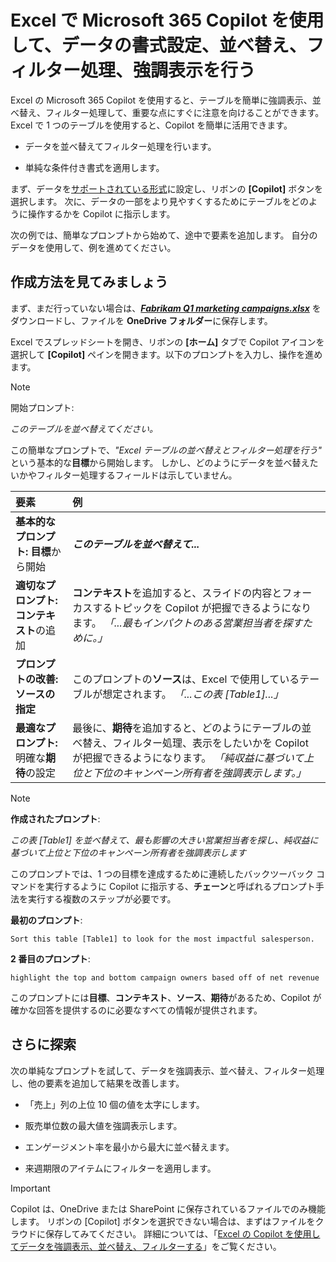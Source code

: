 # Excel で Microsoft 365 Copilot を使用して、データの書式設定、並べ替え、フィルター処理、強調表示を行う

Excel の Microsoft 365 Copilot を使用すると、テーブルを簡単に強調表示、並べ替え、フィルター処理して、重要な点にすぐに注意を向けることができます。 Excel で 1 つのテーブルを使用すると、Copilot を簡単に活用できます。

- データを並べ替えてフィルター処理を行います。

- 単純な条件付き書式を適用します。

まず、データを[サポートされている形式](https://support.microsoft.com/topic/format-data-for-copilot-in-excel-1604c8eb-57f1-4db1-8363-d53336228c65)に設定し、リボンの **[Copilot]** ボタンを選択します。 次に、データの一部をより見やすくするためにテーブルをどのように操作するかを Copilot に指示します。

次の例では、簡単なプロンプトから始めて、途中で要素を追加します。 自分のデータを使用して、例を進めてください。

## 作成方法を見てみましょう

まず、まだ行っていない場合は、**_[Fabrikam Q1 marketing campaigns.xlsx](https://go.microsoft.com/fwlink/?linkid=2269124)_** をダウンロードし、ファイルを **OneDrive フォルダー**に保存します。

Excel でスプレッドシートを開き、リボンの **[ホーム]** タブで Copilot アイコンを選択して **[Copilot]** ペインを開きます。以下のプロンプトを入力し、操作を進めます。

> [!NOTE]
> 開始プロンプト:
>
> _このテーブルを並べ替えてください。_

この簡単なプロンプトで、_"Excel テーブルの並べ替えとフィルター処理を行う"_ という基本的な**目標**から開始します。 しかし、どのようにデータを並べ替えたいかやフィルター処理するフィールドは示していません。

| 要素 | 例 |
| :------ | :------- |
| **基本的なプロンプト:** **目標**から開始 | **_このテーブルを並べ替えて..._** |
| **適切なプロンプト:** **コンテキスト**の追加 | **コンテキスト**を追加すると、スライドの内容とフォーカスするトピックを Copilot が把握できるようになります。 _「...最もインパクトのある営業担当者を探すために。」_ |
| **プロンプトの改善:** **ソースの指定** | このプロンプトの**ソース**は、Excel で使用しているテーブルが想定されます。 _「...この表 [Table1]...」_ |
| **最適なプロンプト:** 明確な**期待**の設定 | 最後に、**期待**を追加すると、どのようにテーブルの並べ替え、フィルター処理、表示をしたいかを Copilot が把握できるようになります。 _「純収益に基づいて上位と下位のキャンペーン所有者を強調表示します。」_ |

> [!NOTE]
> **作成されたプロンプト**:
>
> _この表 [Table1] を並べ替えて、最も影響の大きい営業担当者を探し、純収益に基づいて上位と下位のキャンペーン所有者を強調表示します_

このプロンプトでは、1 つの目標を達成するために連続したバックツーバック コマンドを実行するように Copilot に指示する、**チェーン**と呼ばれるプロンプト手法を実行する複数のステップが必要です。

**最初のプロンプト**:

```text
Sort this table [Table1] to look for the most impactful salesperson.
```

**2 番目のプロンプト**:

```text
highlight the top and bottom campaign owners based off of net revenue
```

このプロンプトには**目標**、**コンテキスト**、**ソース**、**期待**があるため、Copilot が確かな回答を提供するのに必要なすべての情報が提供されます。

## さらに探索

次の単純なプロンプトを試して、データを強調表示、並べ替え、フィルター処理し、他の要素を追加して結果を改善します。

- 「売上」列の上位 10 個の値を太字にします。

- 販売単位数の最大値を強調表示します。

- エンゲージメント率を最小から最大に並べ替えます。  

- 来週期限のアイテムにフィルターを適用します。

> [!IMPORTANT]
> Copilot は、OneDrive または SharePoint に保存されているファイルでのみ機能します。 リボンの [Copilot] ボタンを選択できない場合は、まずはファイルをクラウドに保存してみてください。 詳細については、「[Excel の Copilot を使用してデータを強調表示、並べ替え、フィルターする](https://support.microsoft.com/office/highlight-sort-and-filter-your-data-with-copilot-in-excel-05302e3f-de42-4475-b235-be9cb3d4e936)」をご覧ください。

